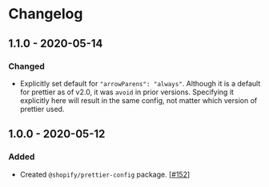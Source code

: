 # Changelog

## 1.1.0 - 2020-05-14

### Changed

- Explicitly set default for `"arrowParens": "always"`. Although it is a default for prettier as of v2.0, it was `avoid` in prior versions. Specifying it explicitly here will result in the same config, not matter which version of prettier used.

## 1.0.0 - 2020-05-12

### Added

- Created `@shopify/prettier-config` package. [[#152](https://github.com/Shopify/web-configs/pull/152)]

